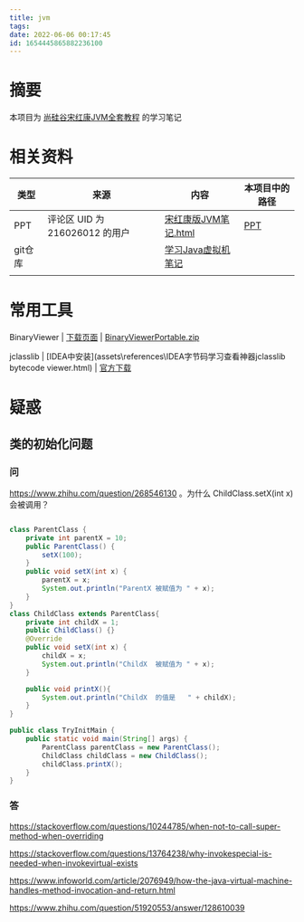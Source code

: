```yaml
---
title: jvm
tags: 
date: 2022-06-06 00:17:45
id: 1654445865882236100
---
```

# 摘要

本项目为 [尚硅谷宋红康JVM全套教程](https://www.bilibili.com/video/BV1PJ411n7xZ) 的学习笔记

# 相关资料

| 类型    | 来源                           | 内容                                                         | 本项目中的路径 |
| ------- | ------------------------------ | ------------------------------------------------------------ | -------------- |
| PPT     | 评论区 UID 为 216026012 的用户 | [宋红康版JVM笔记.html](old\PPT\宋红康版JVM笔记.html)         | [PPT](PPT)     |
| git仓库 |                                | [学习Java虚拟机笔记](https://gitee.com/tcl192243051/studyJVM) |                |
|         |                                |                                                              |                |



# 常用工具

BinaryViewer | [下载页面](https://www.proxoft.com/BinaryViewer.aspx) | [BinaryViewerPortable.zip](https://www.proxoft.com/downloads/BinaryViewerPortable.zip) 

jclasslib | [IDEA中安装](assets\references\IDEA字节码学习查看神器jclasslib bytecode viewer.html) | [官方下载](https://github.com/ingokegel/jclasslib/releases) 

















# 疑惑

## 类的初始化问题

### 问

 https://www.zhihu.com/question/268546130 。为什么  ChildClass.setX(int x) 会被调用？

```java

class ParentClass {
    private int parentX = 10;
    public ParentClass() {
        setX(100);
    }
    public void setX(int x) {
        parentX = x;
        System.out.println("ParentX 被赋值为 " + x);
    }
}
class ChildClass extends ParentClass{
    private int childX = 1;
    public ChildClass() {}
    @Override
    public void setX(int x) {
        childX = x;
        System.out.println("ChildX  被赋值为 " + x);
    }

    public void printX(){
        System.out.println("ChildX  的值是   " + childX);
    }
}

public class TryInitMain {
    public static void main(String[] args) {
        ParentClass parentClass = new ParentClass();
        ChildClass childClass = new ChildClass();
        childClass.printX();
    }
}
```

### 答

https://stackoverflow.com/questions/10244785/when-not-to-call-super-method-when-overriding 

https://stackoverflow.com/questions/13764238/why-invokespecial-is-needed-when-invokevirtual-exists

https://www.infoworld.com/article/2076949/how-the-java-virtual-machine-handles-method-invocation-and-return.html

https://www.zhihu.com/question/51920553/answer/128610039











